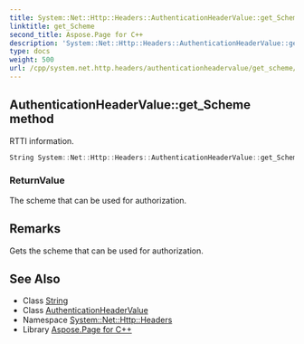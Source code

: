 ```yaml
---
title: System::Net::Http::Headers::AuthenticationHeaderValue::get_Scheme method
linktitle: get_Scheme
second_title: Aspose.Page for C++
description: 'System::Net::Http::Headers::AuthenticationHeaderValue::get_Scheme method. RTTI information in C++.'
type: docs
weight: 500
url: /cpp/system.net.http.headers/authenticationheadervalue/get_scheme/
---
```

## AuthenticationHeaderValue::get_Scheme method


RTTI information.

```cpp
String System::Net::Http::Headers::AuthenticationHeaderValue::get_Scheme()
```


### ReturnValue

The scheme that can be used for authorization.
## Remarks


Gets the scheme that can be used for authorization. 
## See Also

* Class [String](../../../system/string/)
* Class [AuthenticationHeaderValue](../)
* Namespace [System::Net::Http::Headers](../../)
* Library [Aspose.Page for C++](../../../)
